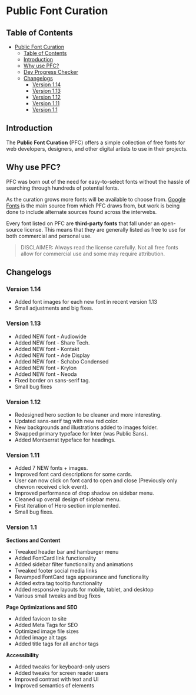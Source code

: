 # Public Font Curation

## Table of Contents
- [Public Font Curation](#public-font-curation)
  - [Table of Contents](#table-of-contents)
  - [Introduction](#introduction)
  - [Why use PFC?](#why-use-pfc)
  - [Dev Progress Checker](#dev-progress-checker)
  - [Changelogs](#changelogs)
    - [Version 1.14](#version-114)
    - [Version 1.13](#version-113)
    - [Version 1.12](#version-112)
    - [Version 1.11](#version-111)
    - [Version 1.1](#version-11)

## Introduction
The **Public Font Curation** (PFC) offers a simple collection of free fonts for web developers, designers, and other digital artists to use in their projects.

## Why use PFC?
PFC was born out of the need for easy-to-select fonts without the hassle of searching through hundreds of potential fonts.

As the curation grows more fonts will be available to choose from. [Google Fonts](https://fonts.google.com/) is the main source from which PFC draws from, but work is being done to include alternate sources found across the interwebs.

Every font listed on PFC are **third-party fonts** that fall under an open-source license. This means that they are generally listed as free to use for both commercial and personal use. 

> DISCLAIMER: Always read the license carefully. Not all free fonts allow for commercial use and some may require attribution.

## Changelogs
### Version 1.14
- Added font images for each new font in recent version 1.13
- Small adjustments and big fixes.
  
### Version 1.13
- Added NEW font - Audiowide
- Added NEW font - Share Tech.
- Added NEW font - Kontakt
- Added NEW font - Ade Display
- Added NEW font - Schabo Condensed
- Added NEW font - Krylon
- Added NEW font - Neoda
- Fixed border on sans-serif tag.
- Small bug fixes
  
### Version 1.12
- Redesigned hero section to be cleaner and more interesting.
- Updated sans-serif tag with new red color.
- New backgrounds and illustrations added to images folder.
- Swapped primary typeface for Inter (was Public Sans).
- Added Montserrat typeface for headings.
  
### Version 1.11
- Added 7 NEW fonts + images.
- Improved font card descriptions for some cards.
- User can now click on font card to open and close (Previously only chevron received click event).
- Improved performance of drop shadow on sidebar menu.
- Cleaned up overall design of sidebar menu.
- First iteration of Hero section implemented.
- Small bug fixes.

### Version 1.1
__Sections and Content__
- Tweaked header bar and hamburger menu
- Added FontCard link functionality
- Added sidebar filter functionality and animations
- Tweaked footer social media links
- Revamped FontCard tags appearance and functionality
- Added extra tag tooltip functionality
- Added responsive layouts for mobile, tablet, and desktop
- Various small tweaks and bug fixes

__Page Optimizations and SEO__
- Added favicon to site
- Added Meta Tags for SEO
- Optimized image file sizes
- Added image alt tags
- Added title tags for all anchor tags

__Accessibility__
- Added tweaks for keyboard-only users
- Added tweaks for screen reader users
- Improved contrast with text and UI
- Improved semantics of elements
